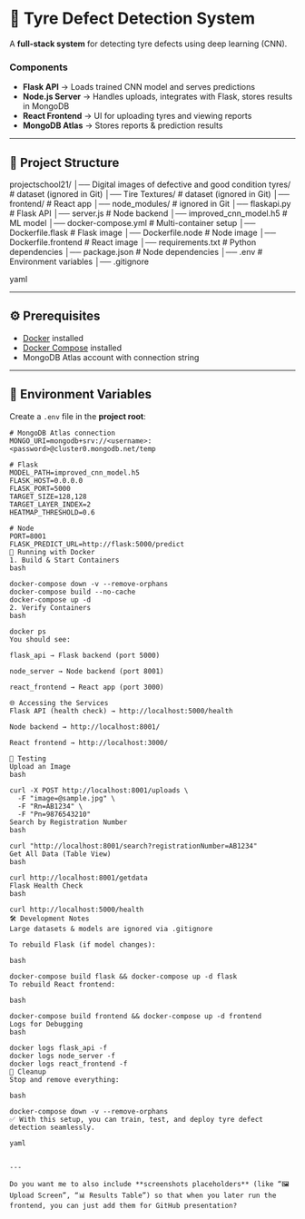 # 🚀 Tyre Defect Detection System

A **full-stack system** for detecting tyre defects using deep learning (CNN).  

### Components
- **Flask API** → Loads trained CNN model and serves predictions  
- **Node.js Server** → Handles uploads, integrates with Flask, stores results in MongoDB  
- **React Frontend** → UI for uploading tyres and viewing reports  
- **MongoDB Atlas** → Stores reports & prediction results  

---

## 📂 Project Structure



projectschool21/
│── Digital images of defective and good condition tyres/ # dataset (ignored in Git)
│── Tire Textures/ # dataset (ignored in Git)
│── frontend/ # React app
│── node_modules/ # ignored in Git
│── flaskapi.py # Flask API
│── server.js # Node backend
│── improved_cnn_model.h5 # ML model
│── docker-compose.yml # Multi-container setup
│── Dockerfile.flask # Flask image
│── Dockerfile.node # Node image
│── Dockerfile.frontend # React image
│── requirements.txt # Python dependencies
│── package.json # Node dependencies
│── .env # Environment variables
│── .gitignore


yaml

---

## ⚙️ Prerequisites
- [Docker](https://docs.docker.com/get-docker/) installed  
- [Docker Compose](https://docs.docker.com/compose/) installed  
- MongoDB Atlas account with connection string  

---

## 🔑 Environment Variables

Create a `.env` file in the **project root**:

```env
# MongoDB Atlas connection
MONGO_URI=mongodb+srv://<username>:<password>@cluster0.mongodb.net/temp

# Flask
MODEL_PATH=improved_cnn_model.h5
FLASK_HOST=0.0.0.0
FLASK_PORT=5000
TARGET_SIZE=128,128
TARGET_LAYER_INDEX=2
HEATMAP_THRESHOLD=0.6

# Node
PORT=8001
FLASK_PREDICT_URL=http://flask:5000/predict
🐳 Running with Docker
1. Build & Start Containers
bash
 
docker-compose down -v --remove-orphans
docker-compose build --no-cache
docker-compose up -d
2. Verify Containers
bash

docker ps
You should see:

flask_api → Flask backend (port 5000)

node_server → Node backend (port 8001)

react_frontend → React app (port 3000)

🌐 Accessing the Services
Flask API (health check) → http://localhost:5000/health

Node backend → http://localhost:8001/

React frontend → http://localhost:3000/

🧪 Testing
Upload an Image
bash

curl -X POST http://localhost:8001/uploads \
  -F "image=@sample.jpg" \
  -F "Rn=AB1234" \
  -F "Pn=9876543210"
Search by Registration Number
bash
 
curl "http://localhost:8001/search?registrationNumber=AB1234"
Get All Data (Table View)
bash
 
curl http://localhost:8001/getdata
Flask Health Check
bash
 
curl http://localhost:5000/health
🛠 Development Notes
Large datasets & models are ignored via .gitignore

To rebuild Flask (if model changes):

bash
 
docker-compose build flask && docker-compose up -d flask
To rebuild React frontend:

bash
 
docker-compose build frontend && docker-compose up -d frontend
Logs for Debugging
bash
 
docker logs flask_api -f
docker logs node_server -f
docker logs react_frontend -f
🧹 Cleanup
Stop and remove everything:

bash
 
docker-compose down -v --remove-orphans
✅ With this setup, you can train, test, and deploy tyre defect detection seamlessly.

yaml
 

---

Do you want me to also include **screenshots placeholders** (like “🖼 Upload Screen”, “📊 Results Table”) so that when you later run the frontend, you can just add them for GitHub presentation?







